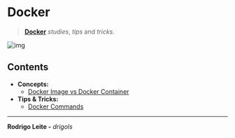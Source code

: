 # Docker

> **[Docker](https://www.docker.com/)** *studies*, *tips* and *tricks*.

![img](res/logo.gif)

## Contents

 - **Concepts:**
   - [Docker Image vs Docker Container](modules/image-vs-container.md)
 - **Tips & Tricks:**
   - [Docker Commands](modules/docker-commands.md)

---

**Rodrigo Leite -** *drigols*
